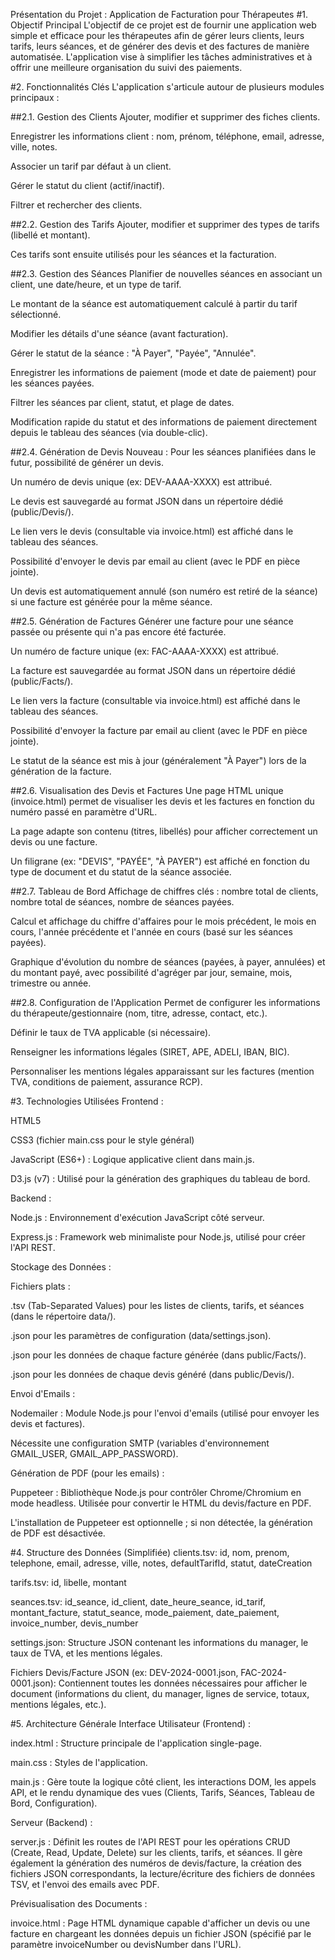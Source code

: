 Présentation du Projet : Application de Facturation pour Thérapeutes
#1. Objectif Principal
L'objectif de ce projet est de fournir une application web simple et efficace pour les thérapeutes afin de gérer leurs clients, leurs tarifs, leurs séances, et de générer des devis et des factures de manière automatisée. L'application vise à simplifier les tâches administratives et à offrir une meilleure organisation du suivi des paiements.

#2. Fonctionnalités Clés
L'application s'articule autour de plusieurs modules principaux :

##2.1. Gestion des Clients
Ajouter, modifier et supprimer des fiches clients.

Enregistrer les informations client : nom, prénom, téléphone, email, adresse, ville, notes.

Associer un tarif par défaut à un client.

Gérer le statut du client (actif/inactif).

Filtrer et rechercher des clients.

##2.2. Gestion des Tarifs
Ajouter, modifier et supprimer des types de tarifs (libellé et montant).

Ces tarifs sont ensuite utilisés pour les séances et la facturation.

##2.3. Gestion des Séances
Planifier de nouvelles séances en associant un client, une date/heure, et un type de tarif.

Le montant de la séance est automatiquement calculé à partir du tarif sélectionné.

Modifier les détails d'une séance (avant facturation).

Gérer le statut de la séance : "À Payer", "Payée", "Annulée".

Enregistrer les informations de paiement (mode et date de paiement) pour les séances payées.

Filtrer les séances par client, statut, et plage de dates.

Modification rapide du statut et des informations de paiement directement depuis le tableau des séances (via double-clic).

##2.4. Génération de Devis
Nouveau : Pour les séances planifiées dans le futur, possibilité de générer un devis.

Un numéro de devis unique (ex: DEV-AAAA-XXXX) est attribué.

Le devis est sauvegardé au format JSON dans un répertoire dédié (public/Devis/).

Le lien vers le devis (consultable via invoice.html) est affiché dans le tableau des séances.

Possibilité d'envoyer le devis par email au client (avec le PDF en pièce jointe).

Un devis est automatiquement annulé (son numéro est retiré de la séance) si une facture est générée pour la même séance.

##2.5. Génération de Factures
Générer une facture pour une séance passée ou présente qui n'a pas encore été facturée.

Un numéro de facture unique (ex: FAC-AAAA-XXXX) est attribué.

La facture est sauvegardée au format JSON dans un répertoire dédié (public/Facts/).

Le lien vers la facture (consultable via invoice.html) est affiché dans le tableau des séances.

Possibilité d'envoyer la facture par email au client (avec le PDF en pièce jointe).

Le statut de la séance est mis à jour (généralement "À Payer") lors de la génération de la facture.

##2.6. Visualisation des Devis et Factures
Une page HTML unique (invoice.html) permet de visualiser les devis et les factures en fonction du numéro passé en paramètre d'URL.

La page adapte son contenu (titres, libellés) pour afficher correctement un devis ou une facture.

Un filigrane (ex: "DEVIS", "PAYÉE", "À PAYER") est affiché en fonction du type de document et du statut de la séance associée.

##2.7. Tableau de Bord
Affichage de chiffres clés : nombre total de clients, nombre total de séances, nombre de séances payées.

Calcul et affichage du chiffre d'affaires pour le mois précédent, le mois en cours, l'année précédente et l'année en cours (basé sur les séances payées).

Graphique d'évolution du nombre de séances (payées, à payer, annulées) et du montant payé, avec possibilité d'agréger par jour, semaine, mois, trimestre ou année.

##2.8. Configuration de l'Application
Permet de configurer les informations du thérapeute/gestionnaire (nom, titre, adresse, contact, etc.).

Définir le taux de TVA applicable (si nécessaire).

Renseigner les informations légales (SIRET, APE, ADELI, IBAN, BIC).

Personnaliser les mentions légales apparaissant sur les factures (mention TVA, conditions de paiement, assurance RCP).

#3. Technologies Utilisées
Frontend :

HTML5

CSS3 (fichier main.css pour le style général)

JavaScript (ES6+) : Logique applicative client dans main.js.

D3.js (v7) : Utilisé pour la génération des graphiques du tableau de bord.

Backend :

Node.js : Environnement d'exécution JavaScript côté serveur.

Express.js : Framework web minimaliste pour Node.js, utilisé pour créer l'API REST.

Stockage des Données :

Fichiers plats :

.tsv (Tab-Separated Values) pour les listes de clients, tarifs, et séances (dans le répertoire data/).

.json pour les paramètres de configuration (data/settings.json).

.json pour les données de chaque facture générée (dans public/Facts/).

.json pour les données de chaque devis généré (dans public/Devis/).

Envoi d'Emails :

Nodemailer : Module Node.js pour l'envoi d'emails (utilisé pour envoyer les devis et factures).

Nécessite une configuration SMTP (variables d'environnement GMAIL_USER, GMAIL_APP_PASSWORD).

Génération de PDF (pour les emails) :

Puppeteer : Bibliothèque Node.js pour contrôler Chrome/Chromium en mode headless. Utilisée pour convertir le HTML du devis/facture en PDF.

L'installation de Puppeteer est optionnelle ; si non détectée, la génération de PDF est désactivée.

#4. Structure des Données (Simplifiée)
clients.tsv: id, nom, prenom, telephone, email, adresse, ville, notes, defaultTarifId, statut, dateCreation

tarifs.tsv: id, libelle, montant

seances.tsv: id_seance, id_client, date_heure_seance, id_tarif, montant_facture, statut_seance, mode_paiement, date_paiement, invoice_number, devis_number

settings.json: Structure JSON contenant les informations du manager, le taux de TVA, et les mentions légales.

Fichiers Devis/Facture JSON (ex: DEV-2024-0001.json, FAC-2024-0001.json): Contiennent toutes les données nécessaires pour afficher le document (informations du client, du manager, lignes de service, totaux, mentions légales, etc.).

#5. Architecture Générale
Interface Utilisateur (Frontend) :

index.html : Structure principale de l'application single-page.

main.css : Styles de l'application.

main.js : Gère toute la logique côté client, les interactions DOM, les appels API, et le rendu dynamique des vues (Clients, Tarifs, Séances, Tableau de Bord, Configuration).

Serveur (Backend) :

server.js : Définit les routes de l'API REST pour les opérations CRUD (Create, Read, Update, Delete) sur les clients, tarifs, et séances. Il gère également la génération des numéros de devis/facture, la création des fichiers JSON correspondants, la lecture/écriture des fichiers de données TSV, et l'envoi des emails avec PDF.

Prévisualisation des Documents :

invoice.html : Page HTML dynamique capable d'afficher un devis ou une facture en chargeant les données depuis un fichier JSON (spécifié par le paramètre invoiceNumber ou devisNumber dans l'URL).